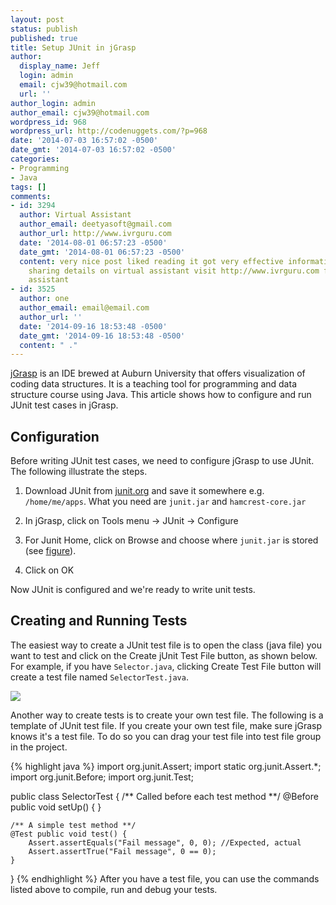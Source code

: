 ```yaml
---
layout: post
status: publish
published: true
title: Setup JUnit in jGrasp
author:
  display_name: Jeff
  login: admin
  email: cjw39@hotmail.com
  url: ''
author_login: admin
author_email: cjw39@hotmail.com
wordpress_id: 968
wordpress_url: http://codenuggets.com/?p=968
date: '2014-07-03 16:57:02 -0500'
date_gmt: '2014-07-03 16:57:02 -0500'
categories:
- Programming
- Java
tags: []
comments:
- id: 3294
  author: Virtual Assistant
  author_email: deetyasoft@gmail.com
  author_url: http://www.ivrguru.com
  date: '2014-08-01 06:57:23 -0500'
  date_gmt: '2014-08-01 06:57:23 -0500'
  content: very nice post liked reading it got very effective information thanks for
    sharing details on virtual assistant visit http://www.ivrguru.com for virtual
    assistant
- id: 3525
  author: one
  author_email: email@email.com
  author_url: ''
  date: '2014-09-16 18:53:48 -0500'
  date_gmt: '2014-09-16 18:53:48 -0500'
  content: " ."
---
```

<a href="http://www.jgrasp.org/" target="_blank">jGrasp</a> is an IDE brewed at Auburn University that offers visualization of coding data structures. It is a teaching tool for programming and data structure course using Java. This article shows how to configure and run JUnit test cases in jGrasp.

## Configuration

Before writing JUnit test cases, we need to configure jGrasp to use JUnit. The following illustrate the steps.

1. Download JUnit from <a href="http://junit.org/" target="_blank">junit.org</a> and save it somewhere e.g. `/home/me/apps`. What you need are `junit.jar` and `hamcrest-core.jar`
2. In jGrasp, click on Tools menu -> JUnit -> Configure
3. For Junit Home, click on Browse and choose where `junit.jar` is stored (see <a href="/wp-content/figures/setup-junit-in-jgrasp/jgrasp-junit-config.png" target="_blank">figure</a>).

4. Click on OK

Now JUnit is configured and we're ready to write unit tests.

## Creating and Running Tests

The easiest way to create a JUnit test file is to open the class (java file) you want to test and click on the Create jUnit Test File button, as shown below. For example, if you have `Selector.java`, clicking Create Test File button will create a test file named `SelectorTest.java`.

<img src="http://codenuggets.com/wp-content/figures/setup-junit-in-jgrasp/jgrasp-test-cmd.png" />

Another way to create tests is to create your own test file. The following is a template of JUnit test file. If you create your own test file, make sure jGrasp knows it's a  test file. To do so you can drag your test file into test file group in the project.

{% highlight java %}
import org.junit.Assert;
import static org.junit.Assert.*;
import org.junit.Before;
import org.junit.Test;

public class SelectorTest {
    /** Called before each test method **/
    @Before public void setUp() {
    }

    /** A simple test method **/
    @Test public void test() {
        Assert.assertEquals("Fail message", 0, 0); //Expected, actual
        Assert.assertTrue("Fail message", 0 == 0);
    }
}
{% endhighlight %}
After you have a test file, you can use the commands listed above to compile, run and debug your tests.